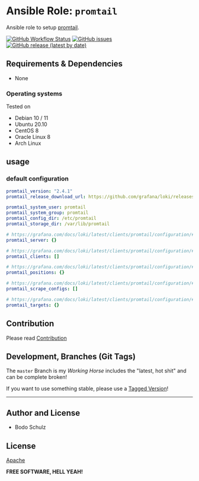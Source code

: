 
# Ansible Role:  `promtail`

Ansible role to setup [promtail](https://grafana.com/docs/loki/latest/clients/promtail/).


[![GitHub Workflow Status](https://img.shields.io/github/workflow/status/bodsch/ansible-promtail/2.4.x)][ci]
[![GitHub issues](https://img.shields.io/github/issues/bodsch/ansible-promtail)][issues]
[![GitHub release (latest by date)](https://img.shields.io/github/v/release/bodsch/ansible-promtail)][releases]

[ci]: https://github.com/bodsch/ansible-promtail/actions
[issues]: https://github.com/bodsch/ansible-promtail/issues?q=is%3Aopen+is%3Aissue
[releases]: https://github.com/bodsch/ansible-promtail/releases


## Requirements & Dependencies

- None

### Operating systems

Tested on

* Debian 10 / 11
* Ubuntu 20.10
* CentOS 8
* Oracle Linux 8
* Arch Linux

## usage

### default configuration

```yaml
promtail_version: "2.4.1"
promtail_release_download_url: https://github.com/grafana/loki/releases

promtail_system_user: promtail
promtail_system_group: promtail
promtail_config_dir: /etc/promtail
promtail_storage_dir: /var/lib/promtail

# https://grafana.com/docs/loki/latest/clients/promtail/configuration/#server
promtail_server: {}

# https://grafana.com/docs/loki/latest/clients/promtail/configuration/#server
promtail_clients: []

# https://grafana.com/docs/loki/latest/clients/promtail/configuration/#positions
promtail_positions: {}

# https://grafana.com/docs/loki/latest/clients/promtail/configuration/#scrape_configs
promtail_scrape_configs: []

# https://grafana.com/docs/loki/latest/clients/promtail/configuration/#target_config
promtail_targets: {}
```


## Contribution

Please read [Contribution](CONTRIBUTING.md)

## Development,  Branches (Git Tags)

The `master` Branch is my *Working Horse* includes the "latest, hot shit" and can be complete broken!

If you want to use something stable, please use a [Tagged Version](https://gitlab.com/bodsch/ansible-promtail/-/tags)!

---

## Author and License

- Bodo Schulz

## License

[Apache](LICENSE)

**FREE SOFTWARE, HELL YEAH!**
